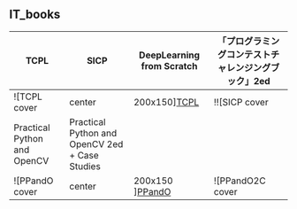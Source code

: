 ## IT_books

|TCPL               |SICP               |DeepLearning from Scratch|「プログラミングコンテストチャレンジングブック」2ed|
|-------------------|-------------------|-------------------------|-------------------------------------------|
|![TCPL cover| center | 200x150][TCPL]|!![SICP cover| center | 200x150 ][SICP]|![DLfromS cover| center | 200x150 ][DLfromS]|![ProCha2 cover| center | 200x150 ][ProCha2]                  |
|Practical Python and OpenCV|Practical Python and OpenCV 2ed + Case Studies|
|![PPandO cover| center | 200x150 ][PPandO]|![PPandO2C cover| center | 200x150 ][PPandO2C]|


[SICP]:https://img3.doubanio.com/lpic/s1463770.jpg
[TCPL]:https://img3.doubanio.com/lpic/s7990521.jpg
[DLfromS]:https://www.oreilly.co.jp/books/images/picture_large978-4-87311-758-4.jpeg
[ProCha2]:https://book.mynavi.jp/support/pc/pcontest/images/book.jpg
[PPandO]:http://images.gr-assets.com/books/1421605225l/24563887.jpg
[PPandO2C]:https://www.pyimagesearch.com/static/templates/practical-python-and-opencv/images/practical_python_and_opencv_cover_green_3rd_ed.png

